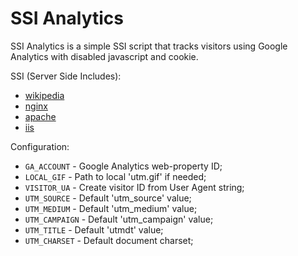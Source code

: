 # SSI Analytics

SSI Analytics is a simple SSI script that tracks visitors using Google Analytics with disabled javascript and cookie.

SSI (Server Side Includes):  
* [wikipedia](https://en.wikipedia.org/wiki/Server_Side_Includes)
* [nginx](http://nginx.org/en/docs/http/ngx_http_ssi_module.html)
* [apache](http://httpd.apache.org/docs/current/howto/ssi.html)
* [iis](https://www.iis.net/configreference/system.webserver/serversideinclude)

Configuration:
* `GA_ACCOUNT` - Google Analytics web-property ID;
* `LOCAL_GIF` - Path to local 'utm.gif' if needed;
* `VISITOR_UA` - Create visitor ID from User Agent string;
* `UTM_SOURCE` - Default 'utm_source' value;
* `UTM_MEDIUM` - Default 'utm_medium' value;
* `UTM_CAMPAIGN` - Default 'utm_campaign' value;
* `UTM_TITLE` - Default 'utmdt' value;
* `UTM_CHARSET` - Default document charset;

